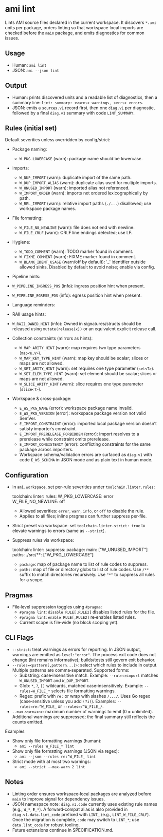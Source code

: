 # ami lint

Lints AMI source files declared in the current workspace. It discovers `*.ami` units per package, orders linting so that workspace‑local imports are checked before the `main` package, and emits diagnostics for common issues.

## Usage

- Human: `ami lint`
- JSON: `ami --json lint`

## Output

- Human: prints discovered units and a readable list of diagnostics, then a summary line: `lint: summary: <warns> warnings, <errs> errors`.
- JSON: emits a `sources.v1` record first, then one `diag.v1` per diagnostic, followed by a final `diag.v1` summary with code `LINT_SUMMARY`.

## Rules (initial set)

Default severities unless overridden by config/strict:

- Package naming:
  - `W_PKG_LOWERCASE` (warn): package name should be lowercase.

- Imports:
  - `W_DUP_IMPORT` (warn): duplicate import of the same path.
  - `W_DUP_IMPORT_ALIAS` (warn): duplicate alias used for multiple imports.
  - `W_UNUSED_IMPORT` (warn): imported alias not referenced.
  - `W_IMPORT_ORDER` (warn): imports not ordered lexicographically by path.
  - `W_REL_IMPORT` (warn): relative import paths (`./...`) disallowed; use workspace package names.

- File formatting:
  - `W_FILE_NO_NEWLINE` (warn): file does not end with newline.
  - `W_FILE_CRLF` (warn): CRLF line endings detected; use LF.

- Hygiene:
  - `W_TODO_COMMENT` (warn): TODO marker found in comment.
  - `W_FIXME_COMMENT` (warn): FIXME marker found in comment.
  - `W_BLANK_IDENT_USAGE` (warn/off by default): '_' identifier outside allowed sinks. Disabled by default to avoid noise; enable via config.

 - Pipeline hints:
  - `W_PIPELINE_INGRESS_POS` (info): ingress position hint when present.
  - `W_PIPELINE_EGRESS_POS` (info): egress position hint when present.

 - Language reminders:

 - RAII usage hints:
  - `W_RAII_OWNED_HINT` (info): Owned<T> in signatures/structs should be released using `mutate(release(x))` or an equivalent explicit release call.

- Collection constraints (mirrors as hints):
  - `W_MAP_ARITY_HINT` (warn): map requires two type parameters (`map<K,V>`).
  - `W_MAP_KEY_TYPE_HINT` (warn): map key should be scalar; slices or maps are not allowed.
  - `W_SET_ARITY_HINT` (warn): set requires one type parameter (`set<T>`).
  - `W_SET_ELEM_TYPE_HINT` (warn): set element should be scalar; slices or maps are not allowed.
  - `W_SLICE_ARITY_HINT` (warn): slice requires one type parameter (`slice<T>`).

- Workspace & cross‑package:
  - `E_WS_PKG_NAME` (error): workspace package name invalid.
  - `E_WS_PKG_VERSION` (error): workspace package version not valid SemVer.
  - `E_IMPORT_CONSTRAINT` (error): imported local package version doesn’t satisfy importer’s constraint.
  - `E_IMPORT_PRERELEASE_FORBIDDEN` (error): import resolves to a prerelease while constraint omits prerelease.
  - `E_IMPORT_CONSISTENCY` (error): conflicting constraints for the same package across importers.
  - Workspace schema/validation errors are surfaced as `diag.v1` with code `E_WS_SCHEMA` in JSON mode and as plain text in human mode.

## Configuration

- In `ami.workspace`, set per‑rule severities under `toolchain.linter.rules`:

  toolchain:
    linter:
      rules:
        W_PKG_LOWERCASE: error
        W_FILE_NO_NEWLINE: off

  - Allowed severities: `error`, `warn`, `info`, or `off` to disable the rule.
  - Applies to all files; inline pragmas can further suppress per‑file.

- Strict preset via workspace: set `toolchain.linter.strict: true` to elevate warnings to errors (same as `--strict`).

- Suppress rules via workspace:

  toolchain:
    linter:
      suppress:
        package:
          main: ["W_UNUSED_IMPORT"]
        paths:
          ./src/**: ["W_PKG_LOWERCASE"]

  - `package`: map of package name to list of rule codes to suppress.
  - `paths`: map of file or directory globs to list of rule codes. Use `/**` suffix to match directories recursively. Use `"*"` to suppress all rules for a scope.

## Pragmas

- File‑level suppression toggles using `#pragma`:
  - `#pragma lint:disable RULE[,RULE2]` disables listed rules for the file.
  - `#pragma lint:enable RULE[,RULE2]` re‑enables listed rules.
  - Current scope is file‑wide (no block scoping yet).

## CLI Flags

- `--strict`: treat warnings as errors for reporting. In JSON output, warnings are emitted as `level:"error"`. The process exit code does not change (lint remains informative); builds/tests still govern exit behavior.
- `--rules=<pattern[,pattern...]>`: select which rules to include in output. Multiple patterns are comma‑separated. Supported forms:
  - Substring: case‑insensitive match. Example: `--rules=import` matches `W_UNUSED_IMPORT` and `W_DUP_IMPORT`.
  - Glob: `*`, `?`, `[]` wildcards, matched case‑insensitively. Example: `--rules=W_FILE_*` selects file formatting warnings.
  - Regex: prefix with `re:` or wrap with slashes `/.../`. Uses Go regex (case‑sensitive unless you add `(?i)`). Examples: `--rules=re:^W_FILE_` or `--rules=/^W_FILE_/`.
- `--max-warn=<n>`: maximum number of warnings to emit (0 = unlimited). Additional warnings are suppressed; the final summary still reflects the counts emitted.

Examples

- Show only file formatting warnings (human):
  - `ami --rules W_FILE_* lint`
- Show only file formatting warnings (JSON via regex):
  - `ami --json --rules re:^W_FILE_ lint`
- Strict mode with at most two warnings:
  - `ami --strict --max-warn 2 lint`

## Notes

- Linting order ensures workspace‑local packages are analyzed before `main` to improve signal for dependency issues.
- JSON namespace note: `diag.v1.code` currently uses existing rule names (e.g., `W_*`, `E_*`). A forward‑compat alias is also provided in `diag.v1.data.lint_code` prefixed with `LINT_` (e.g., `LINT_W_FILE_CRLF`). Once the migration is complete, `code` may switch to `LINT_*`; use `data.lint_code` for robust tooling.
- Future extensions continue in SPECIFICATION.md.
